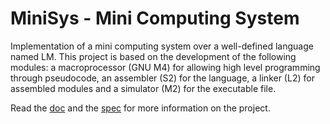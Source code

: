 # MiniSys - Mini Computing System

Implementation of a mini computing system over a well-defined language named LM. This project is based on the development of the following modules: a macroprocessor (GNU M4) for allowing high level programming through pseudocode, an assembler (S2) for the language, a linker (L2) for assembled modules and a simulator (M2) for the executable file.

Read the [doc](doc/doc.pdf) and the [spec](doc/spec.pdf) for more information on the project.


